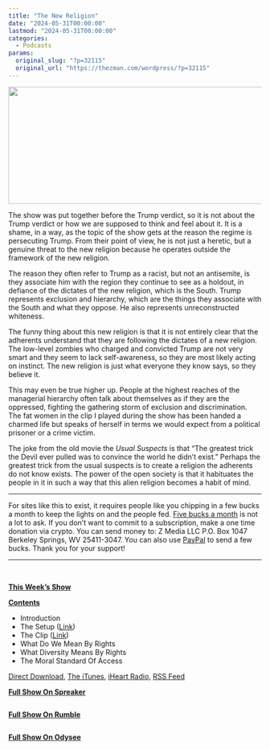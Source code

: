 ```yaml
---
title: "The New Religion"
date: "2024-05-31T00:00:00"
lastmod: "2024-05-31T00:00:00"
categories:
  - Podcasts
params:
  original_slug: "?p=32115"
  original_url: "https://thezman.com/wordpress/?p=32115"
---
```


[<img
src="http://thezman.com/wordpress/wp-content/uploads/2018/01/Power-Hour.png"
decoding="async" width="600" height="233" />](http://thezman.com/wordpress/wp-content/uploads/2018/01/Power-Hour.png)

The show was put together before the Trump verdict, so it is not about
the Trump verdict or how we are supposed to think and feel about it. It
is a shame, in a way, as the topic of the show gets at the reason the
regime is persecuting Trump. From their point of view, he is not just a
heretic, but a genuine threat to the new religion because he operates
outside the framework of the new religion.

The reason they often refer to Trump as a racist, but not an antisemite,
is they associate him with the region they continue to see as a holdout,
in defiance of the dictates of the new religion, which is the South.
Trump represents exclusion and hierarchy, which are the things they
associate with the South and what they oppose. He also represents
unreconstructed whiteness.

The funny thing about this new religion is that it is not entirely clear
that the adherents understand that they are following the dictates of a
new religion. The low-level zombies who charged and convicted Trump are
not very smart and they seem to lack self-awareness, so they are most
likely acting on instinct. The new religion is just what everyone they
know says, so they believe it.

This may even be true higher up. People at the highest reaches of the
managerial hierarchy often talk about themselves as if they are the
oppressed, fighting the gathering storm of exclusion and discrimination.
The fat women in the clip I played during the show has been handed a
charmed life but speaks of herself in terms we would expect from a
political prisoner or a crime victim.

The joke from the old movie the *Usual Suspects* is that “The greatest
trick the Devil ever pulled was to convince the world he didn’t exist.”
Perhaps the greatest trick from the usual suspects is to create a
religion the adherents do not know exists. The power of the open society
is that it habituates the people in it in such a way that this alien
religion becomes a habit of mind.

------------------------------------------------------------------------

For sites like this to exist, it requires people like you chipping in a
few bucks a month to keep the lights on and the people fed.
<a href="https://www.subscribestar.com/the-z-blog"
rel="noopener noreferrer" target="_blank">Five bucks a month</a> is not
a lot to ask. If you don’t want to commit to a subscription, make a one
time donation via crypto. You can send money to: Z Media LLC P.O. Box
1047 Berkeley Springs, WV 25411-3047. You can also use <a
href="https://www.paypal.com/cgi-bin/webscr?cmd=_s-xclick&amp;hosted_button_id=UDAS2Q8JYA6CN&amp;source=url"
rel="noopener noreferrer" target="_blank">PayPal</a> to send a few
bucks. Thank you for your support!

------------------------------------------------------------------------

 

**<u>This Week’s Show</u>**

**<u>Contents</u>**

-   Introduction
-   The Setup (<a
    href="https://www.amazon.com/How-Got-Our-Antiracist-Constitution/dp/B0C9FXZZDG/"
    rel="noopener" target="_blank">Link</a>)
-   The Clip
    (<a href="https://www.youtube.com/watch?v=JX8c3nf37xA" rel="noopener"
    target="_blank">Link</a>)
-   What Do We Mean By Rights
-   What Diversity Means By Rights
-   The Moral Standard Of Access

<a href="https://api.spreaker.com/v2/episodes/60229086/download.mp3"
rel="noopener" target="_blank">Direct Download</a>, <a
href="https://itunes.apple.com/us/podcast/the-z-blog-power-hour/id1262799640?mt=2"
rel="noopener noreferrer" target="_blank">The iTunes</a>,
<a href="https://www.iheart.com/podcast/the-z-blog-power-hour-29246491/"
rel="noopener noreferrer" target="_blank">iHeart Radio,</a>
<a href="https://www.spreaker.com/show/2589657/episodes/feed"
rel="noopener noreferrer" target="_blank">RSS Feed</a>

**<u>Full Show On Spreaker</u>**

<span class="mce_SELRES_start" mce-type="bookmark"
style="display: inline-block; width: 0px; overflow: hidden; line-height: 0;">﻿</span>

**<u>Full Show On Rumble</u>**

<span class="mce_SELRES_start" mce-type="bookmark"
style="display: inline-block; width: 0px; overflow: hidden; line-height: 0;">﻿</span>

**<u>Full Show On Odysee</u>**

<span class="mce_SELRES_start" mce-type="bookmark"
style="display: inline-block; width: 0px; overflow: hidden; line-height: 0;">﻿</span>
